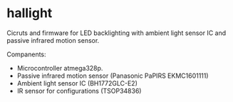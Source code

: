 hallight 
==========

Cicruts and firmware for LED backlighting with ambient light sensor IC and passive infrared motion sensor.

Companents:
* Microcontroller atmega328p.
* Passive infrared motion sensor (Panasonic PaPIRS EKMC1601111)
* Ambient light sensor IC (BH1772GLC-E2)
* IR sensor for configurations (TSOP34836)


